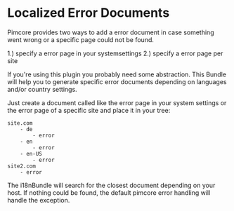 # Localized Error Documents

Pimcore provides two ways to add a error document in case something went wrong or a specific page could not be found.

1.) specify a error page in your systemsettings
2.) specify a error page per site

If you're using this plugin you probably need some abstraction. 
This Bundle will help you to generate specific error documents depending on languages and/or country settings.

Just create a document called like the error page in your system settings or the error page of a specific site and place it in your tree:

```text
site.com
    - de
        - error
    - en
        - error
    - en-US
        - error
site2.com
    - error
```

The i18nBundle will search for the closest document depending on your host. 
If nothing could be found, the default pimcore error handling will handle the exception.